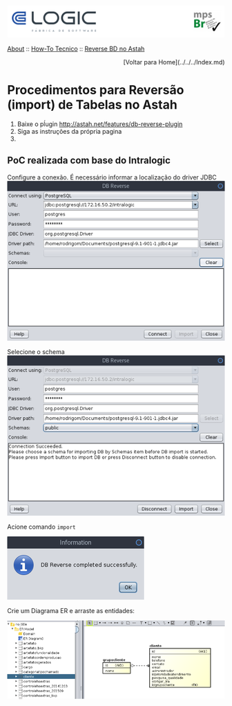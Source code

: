 
  
  ![Cabecalho](../../../Index-Anexos/Cabecalho.png)


[About](../../About.md) :: [How-To Tecnico](../How-To-Tecnico.md) :: [Reverse BD no Astah](Reverse-DB-Astah.md)

<div align="right"> [Voltar para Home](../../../Index.md) </div>

#  Procedimentos para Reversão (import) de Tabelas no Astah

1. Baixe o pĺugin http://astah.net/features/db-reverse-plugin
2. Siga as instruções da própria pagina
3.

## PoC realizada com base do Intralogic

Configure a conexão.
É necessário informar a localização do driver JDBC
![](Reverse-DB-Astah-Anexos/1-Conexao.png)

Selecione o schema
![](Reverse-DB-Astah-Anexos/2-Selecione-Schema.png)

Acione comando `import`

![](Reverse-DB-Astah-Anexos/3-Fim.png)

Crie um Diagrama ER e arraste as entidades:

![](Reverse-DB-Astah-Anexos/4-Diagrama.png)
